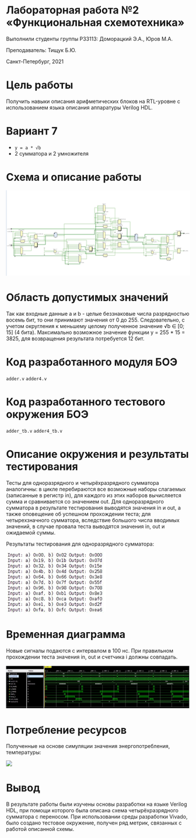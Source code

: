 <!-- федеральное государственное автономное образовательное учреждение высшего образования
«Национальный исследовательский университет ИТМО» -->

# Лабораторная работа №2 &laquo;Функциональная схемотехника&raquo;

Выполнили студенты группы P33113:  Доморацкий Э.А., Юров М.А.

Преподаватель: Тищук Б.Ю.

Санкт-Петербург, 2021

Цель работы
=======

Получить навыки описания арифметических блоков на RTL-уровне с использованием языка описания аппаратуры Verilog HDL.

Вариант 7
=========

-   `y = a * √b`
-   2 сумматора и 2 умножителя

Схема и описание работы
=======================

![](./scheme.png)


Область допустимых значений
===========================

Так как входные данные a и b - целые беззнаковые числа разрядностью восемь бит, то они принимают значения от 0 до 255. Следовательно, с учетом округления к меньшему целому полученное значение √b ∈ [0; 15] (4 бита). Максимально возможное значение функции y = 255 * 15 = 3825, для возвращения результата потребуется 12 бит.

Код разработанного модуля БОЭ
==============================

`adder.v`
`adder4.v`

Код разработанного тестового окружения БОЭ
==========================================

`adder_tb.v`
`adder4_tb.v`

Описание окружения и результаты тестирования
============================================

Тесты для одноразрядного и четырёхразрядного сумматора аналогичны: в цикле перебираются все возможные наборы слагаемых (записанные в регистр in), для каждого из этих наборов вычисляется сумма и сравнивается со значением out.
Для одноразрядного сумматора в результате тестирования выводятся значения in и out, а также оповещение об успешном прохождении теста; для четырехзначного сумматора, вследствие большого числа вводимых значений, в случае провала теста выводятся значения in, out и ожидаемой суммы.

Результаты тестирования для одноразрядного сумматора:

![](./test1.png)

Временная диаграмма
===================

Новые сигналы подаются с интервалом в 100 нс. При правильном прохождении теста значения in, out и счетчика i должны совпадать.

![](./time.png)


Потребление ресурсов
====================

Полученные на основе симуляции значения энергопотребления, температуры:

![](./power.png)

Вывод
=====

В результате работы были изучены основы разработки на языке Verilog HDL, при помощи которого была описана схема четырёхразрядного сумматора с переносом. При использовании среды разработки Vivado, было создано тестовое окружение, получен ряд метрик, связанных с работой описанной схемы.

